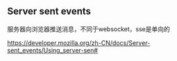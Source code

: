 ## Server sent events
服务器向浏览器推送消息，不同于websocket，sse是单向的

https://developer.mozilla.org/zh-CN/docs/Server-sent_events/Using_server-sen#